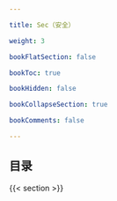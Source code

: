 ```yaml
---

title: Sec（安全）

weight: 3

bookFlatSection: false

bookToc: true

bookHidden: false

bookCollapseSection: true

bookComments: false

---
```


<!--more-->

## 目录

{{< section >}}
